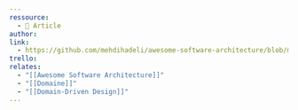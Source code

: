 ```yaml
---
ressource:
  - 📰 Article
author: 
link:
  - https://github.com/mehdihadeli/awesome-software-architecture/blob/main/docs/domain-driven-design/domain.md
trello: 
relates:
  - "[[Awesome Software Architecture]]"
  - "[[Domaine]]"
  - "[[Domain-Driven Design]]"
---
```

